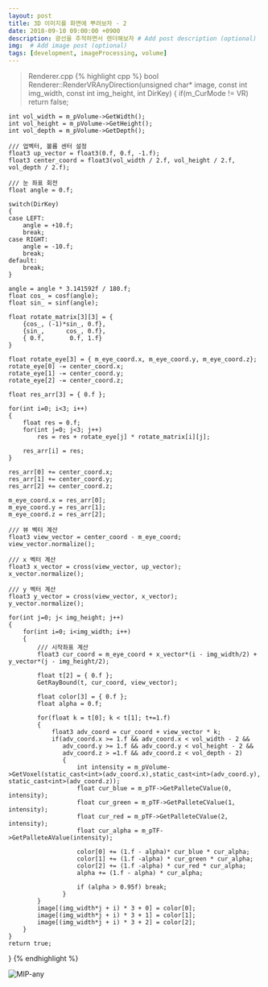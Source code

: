 ```yaml
---
layout: post
title: 3D 이미지를 화면에 뿌려보자 - 2
date: 2018-09-10 09:00:00 +0900
description: 광선을 추적하면서 렌더해보자 # Add post description (optional)
img:  # Add image post (optional)
tags: [development, imageProcessing, volume]
---
```


> Renderer.cpp
{% highlight cpp %}
bool Renderer::RenderVRAnyDirection(unsigned char* image,
    const int img_width, const int img_height, int DirKey)
{
    if(m_CurMode != VR) return false;

    int vol_width = m_pVolume->GetWidth();
    int vol_height = m_pVolume->GetHeight();
    int vol_depth = m_pVolume->GetDepth();

    /// 업벡터, 볼륨 센터 설정
    float3 up_vector = float3(0.f, 0.f, -1.f);
    float3 center_coord = float3(vol_width / 2.f, vol_height / 2.f, vol_depth / 2.f);

    /// 눈 좌표 회전
    float angle = 0.f;

    switch(DirKey)
    {
    case LEFT:
        angle = +10.f;
        break;
    case RIGHT:
        angle = -10.f;
        break;
    default:
        break;
    }

    angle = angle * 3.141592f / 180.f;
    float cos_ = cosf(angle);
    float sin_ = sinf(angle);
    
    float rotate_matrix[3][3] = {
        {cos_, (-1)*sin_, 0.f},
        {sin_,      cos_, 0.f},
        { 0.f,       0.f, 1.f}
    }

    float rotate_eye[3] = { m_eye_coord.x, m_eye_coord.y, m_eye_coord.z};
    rotate_eye[0] -= center_coord.x;
    rotate_eye[1] -= center_coord.y;
    rotate_eye[2] -= center_coord.z;

    float res_arr[3] = { 0.f };

    for(int i=0; i<3; i++)
    {
        float res = 0.f;
        for(int j=0; j<3; j++)
            res = res + rotate_eye[j] * rotate_matrix[i][j];
        
        res_arr[i] = res;
    }

    res_arr[0] += center_coord.x;
    res_arr[1] += center_coord.y;
    res_arr[2] += center_coord.z;

    m_eye_coord.x = res_arr[0];
    m_eye_coord.y = res_arr[1];
    m_eye_coord.z = res_arr[2];

    /// 뷰 벡터 계산
    float3 view_vector = center_coord - m_eye_coord;
    view_vector.normalize();

    /// x 벡터 계산
    float3 x_vector = cross(view_vector, up_vector);
    x_vector.normalize();

    /// y 벡터 계산
    float3 y_vector = cross(view_vector, x_vector);
    y_vector.normalize();

    for(int j=0; j< img_height; j++)
    {
        for(int i=0; i<img_width; i++)
        {
            /// 시작좌표 계산
            float3 cur_coord = m_eye_coord + x_vector*(i - img_width/2) + y_vector*(j - img_height/2);

            float t[2] = { 0.f };
            GetRayBound(t, cur_coord, view_vector);

            float color[3] = { 0.f };
            float alpha = 0.f;

            for(float k = t[0]; k < t[1]; t+=1.f)
            {
                float3 adv_coord = cur_coord + view_vector * k;
                if(adv_coord.x >= 1.f && adv_coord.x < vol_width - 2 &&
                   adv_coord.y >= 1.f && adv_coord.y < vol_height - 2 &&
                   adv_coord.z > =1.f && adv_coord.z < vol_depth - 2)
                   {
                       int intensity = m_pVolume->GetVoxel(static_cast<int>(adv_coord.x),static_cast<int>(adv_coord.y), static_cast<int>(adv_coord.z));
                       float cur_blue = m_pTF->GetPalleteCValue(0, intensity);
                       float cur_green = m_pTF->GetPalleteCValue(1, intensity);
                       float cur_red = m_pTF->GetPalleteCValue(2, intensity);
                       float cur_alpha = m_pTF->GetPalleteAValue(intensity);

                       color[0] += (1.f - alpha)* cur_blue * cur_alpha;
                       color[1] += (1.f -alpha) * cur_green * cur_alpha;
                       color[2] += (1.f -alpha) * cur_red * cur_alpha;
                       alpha += (1.f - alpha) * cur_alpha;

                       if (alpha > 0.95f) break;
                   }
            }
            image[(img_width*j + i) * 3 + 0] = color[0];
            image[(img_width*j + i) * 3 + 1] = color[1];
            image[(img_width*j + i) * 3 + 2] = color[2];
        }
    }
    return true;
}
{% endhighlight %}

![MIP-any]({{"/assets/img/Volume/bighead-1dpallet.png"}})